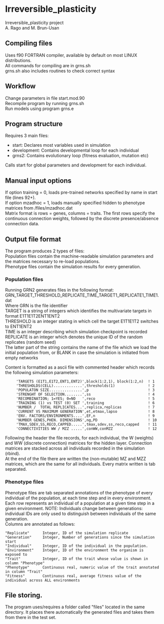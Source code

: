 ﻿# Irreversible_plasticity
Irreversible_plasticity project  
A. Rago and M. Brun-Usan

## Compiling files
Uses f90 FORTRAN compiler, available by default on most LINUX distributions.  
All commands for compiling are in grns.sh  
grns.sh also includes routines to check correct syntax  

## Workflow
Change parameters in file start.mod.90  
Recompile program by running grns.sh  
Run models using program grns.e  

## Program structure
Requires 3 main files:  

* start: Declares most variables used in simulation
* development: Contains developmental loop for each individual
* grns2: Contains evolutionary loop (fitness evaluation, mutation etc)

Calls start for global parameters and development for each individual.

## Manual input options

If option training = 0, loads pre-trained networks specified by name in start file (lines 92+).  
If option mzadhoc = 1, loads manually specified hidden to phenotype matrices from /files/mzadhoc.dat  
Matrix format is rows = genes, columns = traits. The first rows specify the continuous connection weights, followed by the discrete presence/absence connection data.  

## Output file format
The program produces 2 types of files:  
Population files contain the machine-readable simulation parameters and the matrices necessary to re-load populations.  
Phenotype files contain the simulation results for every generation.

### Population files
Running GRN2 generates files in the following format:  
GRN_TARGET_THRESHOLD_REPLICATE_TIME_TARGET1_REPLICATE1_TIME1.dat  
Where GRN is the file identifier  
TARGET is a string of integers which identifies the multivariate targets in format E1T1E1T2ENT1ENT2  
THRESHOLD is an integer stating in which cell the target E1T1E1T2 switches to ENT1ENT2  
TIME is an integer describing which simulation checkpoint is recorded  
REPLICATE is an integer which denotes the unique ID of the random replicates (random seed)  
The latter part of the string contains the name of the file which we load the initial population from, or BLANK in case the simulation is initiated from empty networks  

Content is formatted as a ascii file with commented header which records the following simulation parameters:  

```
     'TARGETS (E1T1,E1T2,ENT1,ENT2)',block(1:2,1), block(1:2,n)  ! 1  
     'THRESHOLDS(CELL).............',thresholds(1)               ! 2  
     'POPULATON SIZE...............',p                           ! 3  
     'STRENGHT OF SELECTION........',ss                          ! 4  
     'RECOMBINATION; 1=YES; 0=NO   ',reco                        ! 5  
     'TRAINING (1) vs TEST (0) SET ',training                    ! 6  
     'NUMBER /  TOTAL REPLICATES...',replica,replicas            ! 7  
     'CURRENT VS MAXIMUM GENERATION',et,etmax,lapso              ! 8  
     'ENV. FACTORS/ENVIRONMENTS....',EF,n                        ! 9  
     'NUMBER GENES,PHEN. DIMENSIONS',ng,PD                       ! 10  
     'TMAX,SDEV,SS,RECO,CAPPED.....',tmax,sdev,ss,reco,capped    ! 11   
     'CONNECTIVITIES WW / MZZ .....',conWW,conMZZ                ! 12   
```

Following the header the file records, for each individual, the W (weights) and WW (discrete connection) matrices for the hidden layer. Connection matrices are stacked across all individuals recorded in the simulation (rbind).  
At the end of the file there are written the (non-mutable) MZ and MZZ matrices, which are the same for all individuals.
Every matrix written is tab separated.

### Phenotype files
Phenotype files are tab separated annotations of the phenotype of every individual of the population, at each time step and in every environment.  
Each row represents an individual of a population at a given time step in a given environment. NOTE: Individuals change between generations: individual IDs are only used to distinguish between individuals of the same generation.   
Columns are annotated as follows:  

```
"Replicate"      Integer, ID of the simulation replicate  
"Generation"     Integer, Number of generations since the simulation start  
"Individual"     Integer, ID of the individual in the population.  
"Environment"    Integer, ID of the environment the organism is exposed to  
"Trait"          Integer, ID of the trait whose value is shown in column "Phenotype"  
"Phenotype"      Continuous real, numeric value of the trait annotated in column "Trait"  
"Fitness"        Continuous real, average fitness value of the individual across ALL environments
```

## File storing.

The program uses/requires a folder called "files" located in the same directory. It places there automatically the generated files and takes them from there in the test set.

